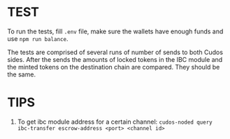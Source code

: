 # TEST
To run the tests, fill `.env` file, make sure the wallets have enough funds and use `npm run balance`.

The tests are comprised of several runs of number of sends to both Cudos sides. After the sends the amounts of locked tokens in the IBC module and the minted tokens on the destination chain are compared. They should be the same.

# TIPS
1. To get ibc module address for a certain channel: 
`cudos-noded query ibc-transfer escrow-address <port> <channel id>`